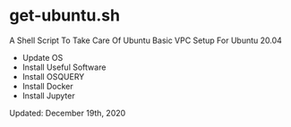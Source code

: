 # get-ubuntu.sh
A Shell Script To Take Care Of Ubuntu Basic VPC Setup For Ubuntu 20.04

- Update OS
- Install Useful Software
- Install OSQUERY
- Install Docker
- Install Jupyter

Updated: December 19th, 2020
